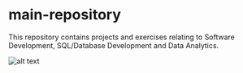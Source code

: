 # main-repository
This repository contains projects and exercises relating to Software Development, SQL/Database Development and Data Analytics.

![alt text](https://github.com/[shwcl]/[main-repository]/blob/[branch]/test_file.png?raw=true)
